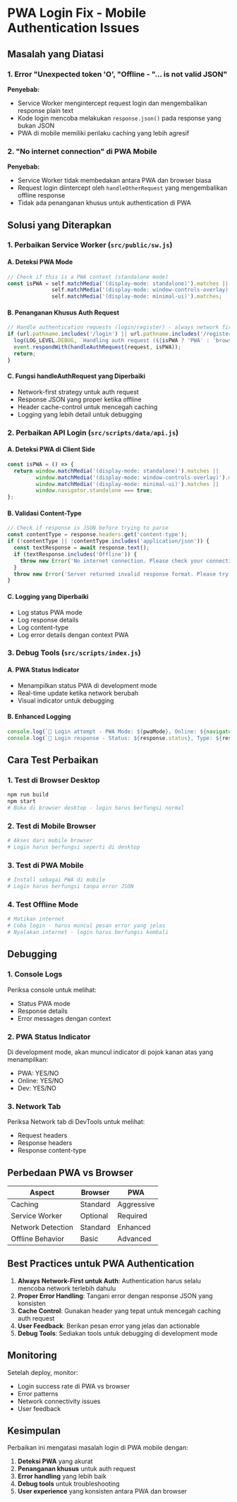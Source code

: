 # PWA Login Fix - Mobile Authentication Issues

## Masalah yang Diatasi

### 1. Error "Unexpected token 'O', "Offline - "... is not valid JSON"
**Penyebab:**
- Service Worker mengintercept request login dan mengembalikan response plain text
- Kode login mencoba melakukan `response.json()` pada response yang bukan JSON
- PWA di mobile memiliki perilaku caching yang lebih agresif

### 2. "No internet connection" di PWA Mobile
**Penyebab:**
- Service Worker tidak membedakan antara PWA dan browser biasa
- Request login diintercept oleh `handleOtherRequest` yang mengembalikan offline response
- Tidak ada penanganan khusus untuk authentication di PWA

## Solusi yang Diterapkan

### 1. Perbaikan Service Worker (`src/public/sw.js`)

#### A. Deteksi PWA Mode
```javascript
// Check if this is a PWA context (standalone mode)
const isPWA = self.matchMedia('(display-mode: standalone)').matches || 
              self.matchMedia('(display-mode: window-controls-overlay)').matches ||
              self.matchMedia('(display-mode: minimal-ui)').matches;
```

#### B. Penanganan Khusus Auth Request
```javascript
// Handle authentication requests (login/register) - always network first for PWA
if (url.pathname.includes('/login') || url.pathname.includes('/register')) {
  log(LOG_LEVEL.DEBUG, `Handling auth request (${isPWA ? 'PWA' : 'browser'}):`, request.url);
  event.respondWith(handleAuthRequest(request, isPWA));
  return;
}
```

#### C. Fungsi handleAuthRequest yang Diperbaiki
- Network-first strategy untuk auth request
- Response JSON yang proper ketika offline
- Header cache-control untuk mencegah caching
- Logging yang lebih detail untuk debugging

### 2. Perbaikan API Login (`src/scripts/data/api.js`)

#### A. Deteksi PWA di Client Side
```javascript
const isPWA = () => {
  return window.matchMedia('(display-mode: standalone)').matches || 
         window.matchMedia('(display-mode: window-controls-overlay)').matches ||
         window.matchMedia('(display-mode: minimal-ui)').matches ||
         window.navigator.standalone === true;
};
```

#### B. Validasi Content-Type
```javascript
// Check if response is JSON before trying to parse
const contentType = response.headers.get('content-type');
if (!contentType || !contentType.includes('application/json')) {
  const textResponse = await response.text();
  if (textResponse.includes('Offline')) {
    throw new Error('No internet connection. Please check your connection and try again.');
  }
  throw new Error('Server returned invalid response format. Please try again.');
}
```

#### C. Logging yang Diperbaiki
- Log status PWA mode
- Log response details
- Log content-type
- Log error details dengan context PWA

### 3. Debug Tools (`src/scripts/index.js`)

#### A. PWA Status Indicator
- Menampilkan status PWA di development mode
- Real-time update ketika network berubah
- Visual indicator untuk debugging

#### B. Enhanced Logging
```javascript
console.log(`🔐 Login attempt - PWA Mode: ${pwaMode}, Online: ${navigator.onLine}`);
console.log(`📡 Login response - Status: ${response.status}, Type: ${response.type}, URL: ${response.url}`);
```

## Cara Test Perbaikan

### 1. Test di Browser Desktop
```bash
npm run build
npm start
# Buka di browser desktop - login harus berfungsi normal
```

### 2. Test di Mobile Browser
```bash
# Akses dari mobile browser
# Login harus berfungsi seperti di desktop
```

### 3. Test di PWA Mobile
```bash
# Install sebagai PWA di mobile
# Login harus berfungsi tanpa error JSON
```

### 4. Test Offline Mode
```bash
# Matikan internet
# Coba login - harus muncul pesan error yang jelas
# Nyalakan internet - login harus berfungsi kembali
```

## Debugging

### 1. Console Logs
Periksa console untuk melihat:
- Status PWA mode
- Response details
- Error messages dengan context

### 2. PWA Status Indicator
Di development mode, akan muncul indicator di pojok kanan atas yang menampilkan:
- PWA: YES/NO
- Online: YES/NO  
- Dev: YES/NO

### 3. Network Tab
Periksa Network tab di DevTools untuk melihat:
- Request headers
- Response headers
- Response content-type

## Perbedaan PWA vs Browser

| Aspect | Browser | PWA |
|--------|---------|-----|
| Caching | Standard | Aggressive |
| Service Worker | Optional | Required |
| Network Detection | Standard | Enhanced |
| Offline Behavior | Basic | Advanced |

## Best Practices untuk PWA Authentication

1. **Always Network-First untuk Auth**: Authentication harus selalu mencoba network terlebih dahulu
2. **Proper Error Handling**: Tangani error dengan response JSON yang konsisten
3. **Cache Control**: Gunakan header yang tepat untuk mencegah caching auth request
4. **User Feedback**: Berikan pesan error yang jelas dan actionable
5. **Debug Tools**: Sediakan tools untuk debugging di development mode

## Monitoring

Setelah deploy, monitor:
- Login success rate di PWA vs browser
- Error patterns
- Network connectivity issues
- User feedback

## Kesimpulan

Perbaikan ini mengatasi masalah login di PWA mobile dengan:
1. **Deteksi PWA** yang akurat
2. **Penanganan khusus** untuk auth request
3. **Error handling** yang lebih baik
4. **Debug tools** untuk troubleshooting
5. **User experience** yang konsisten antara PWA dan browser 